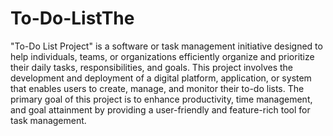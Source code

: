 # To-Do-ListThe
&quot;To-Do List Project&quot; is a software or task management initiative designed to help
individuals, teams, or organizations efficiently organize and prioritize their daily tasks,
responsibilities, and goals. This project involves the development and deployment of a
digital platform, application, or system that enables users to create, manage, and monitor
their to-do lists. The primary goal of this project is to enhance productivity, time
management, and goal attainment by providing a user-friendly and feature-rich tool for task
management.
